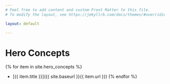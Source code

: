 ```yaml
---
# Feel free to add content and custom Front Matter to this file.
# To modify the layout, see https://jekyllrb.com/docs/themes/#overriding-theme-defaults

layout: default

---
```

# Hero Concepts
{% for item in site.hero_concepts %}
- [{{ item.title }}]({{ site.baseurl }}{{ item.url }})
{% endfor %}
